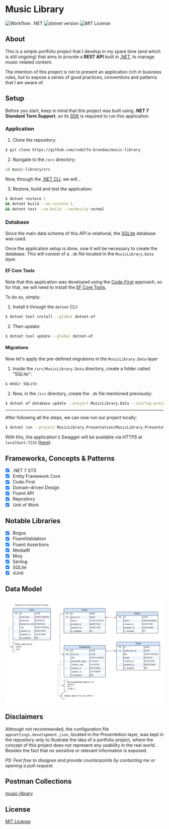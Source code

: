 


# Music Library

![Workflow: .NET](https://github.com/rodolfo-brandao/music-library/actions/workflows/dotnet-ci.yml/badge.svg)
![dotnet version](https://img.shields.io/badge/.NET-7_STS-blue)
![MIT License](https://img.shields.io/github/license/rodolfo-brandao/music-library)

## About
This is a *simple* portfolio project that I develop in my spare time (and which is still ongoing) that aims to provide a **REST API** built in [.NET](https://dotnet.microsoft.com/), to manage music-related content.

The intention of this project is not to present an application rich in business rules, but to expose a series of good practices, conventions and patterns that I am aware of.

## Setup
Before you start, keep in mind that this project was built using **.NET 7 Standard Term Support**, so its [SDK](https://dotnet.microsoft.com/en-us/download) is required to run this application.

### Application
1. Clone the repository:
```bash
$ git clone https://github.com/rodolfo-brandao/music-library
```

2. Navigate to the `/src` directory:
```bash
cd music-library/src
```

Now, through the [.NET CLI](https://learn.microsoft.com/en-us/dotnet/core/tools/), we will...

3. Restore, build and test the application:
```bash
$ dotnet restore \
&& dotnet build --no-restore \
&& dotnet test --no-build --verbosity normal
```

### Database
Since the main data schema of this API is relational, the [SQLite](https://www.sqlite.org/index.html) database was used.

Once the application setup is done, now it will be necessary to create the database. This will consist of a `.db` file located in the `MusicLibrary.Data` layer.

#### EF Core Tools
Note that this application was developed using the [Code-First](https://www.entityframeworktutorial.net/code-first/what-is-code-first.aspx) approach, so for that, we will need to install the [EF Core Tools](https://learn.microsoft.com/en-us/ef/core/cli/dotnet).

To do so, simply:

1. Install it through the `dotnet` CLI:
```bash
$ dotnet tool install --global dotnet-ef
```

2. Then update:
```bash
$ dotnet tool update --global dotnet-ef
```

#### Migrations
Now let's apply the pre-defined migrations in the `MusicLibrary.Data` layer

1. Inside the `/src/MusicLibrary.Data` directory, create a folder called "SQLite":
```bash
$ mkdir SQLite
```

2. Now, in the `/src` directory, create the `.db` file mentioned previously:
```bash
$ dotnet ef database update --project MusicLibrary.Data --startup-project MusicLibrary.Presentation
```

---

After following all the steps, we can now run our project locally:
```bash
$ dotnet run --project MusicLibrary.Presentation/MusicLibrary.Presentation.csproj
```

With this, the application's Swagger will be available via HTTPS at `localhost:7233` ([here](https://localhost:7233/swagger/index.html)).

## Frameworks, Concepts & Patterns
- [x] .NET 7 STS
- [x] Entity Framework Core
- [x] Code-First
- [x] Domain-driven Design
- [x] Fluent API
- [x] Repository
- [x] Unit of Work

## Notable Libraries
- [x] Bogus
- [x] FluentValidation
- [x] Fluent Assertions
- [x] MediatR
- [x] Moq
- [x] Serilog
- [x] SQLite
- [x] xUnit

## Data Model

<img src="assets/data-model.png" witdh="500" />

## Disclaimers
Although not recommended, the configuration file `appsettings.development.json`, located in the *Presentation* layer, was kept in the repository only to illustrate the idea of a portfolio project, where the concept of this project does not represent any usability in the real world. Besides the fact that no sensitive or relevant information is exposed.

*PS: Feel free to disagree and provide counterpoints by contacting me or opening a pull-request.*

## Postman Collections
[music-library](postman-collections/music-library.json)

## License
[MIT License](LICENSE)
